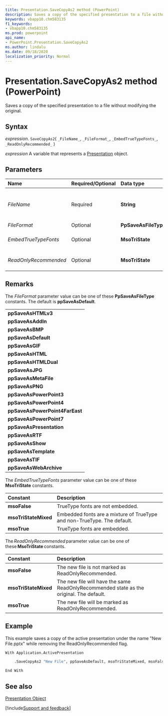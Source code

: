 ```yaml
---
title: Presentation.SaveCopyAs2 method (PowerPoint)
description: Saves a copy of the specified presentation to a file without modifying the original.
keywords: vbapp10.chm583135
f1_keywords:
- vbapp10.chm583135
ms.prod: powerpoint
api_name:
- PowerPoint.Presentation.SaveCopyAs2
ms.author: lindalu
ms.date: 09/18/2020
localization_priority: Normal
---
```



# Presentation.SaveCopyAs2 method (PowerPoint)

Saves a copy of the specified presentation to a file without modifying the original.

## Syntax

_expression_. `SaveCopyAs2`( `_FileName_`, `_FileFormat_`, `_EmbedTrueTypeFonts_`, `_ReadOnlyRecommended_` )

_expression_ A variable that represents a [Presentation](PowerPoint.Presentation.md) object.

## Parameters

|Name|Required/Optional|Data type|Description|
|:-----|:-----|:-----|:-----|
| _FileName_|Required|**String**|Specifies the name to save the file under. If you don't include a full path, PowerPoint saves the file in the current folder.|
| _FileFormat_|Optional|**PpSaveAsFileType**|The file format.|
| _EmbedTrueTypeFonts_|Optional|**MsoTriState**|Specifies whether TrueType fonts are embedded.|
| _ReadOnlyRecommended_|Optional|**MsoTriState**|Specifies whether the file should be marked as ReadOnlyRecommended.|

## Remarks

The  _FileFormat_ parameter value can be one of these **PpSaveAsFileType** constants. The default is **ppSaveAsDefault**.

||
|:-----|
|**ppSaveAsHTMLv3**|
|**ppSaveAsAddIn**|
|**ppSaveAsBMP**|
|**ppSaveAsDefault**|
|**ppSaveAsGIF**|
|**ppSaveAsHTML**|
|**ppSaveAsHTMLDual**|
|**ppSaveAsJPG**|
|**ppSaveAsMetaFile**|
|**ppSaveAsPNG**|
|**ppSaveAsPowerPoint3**|
|**ppSaveAsPowerPoint4**|
|**ppSaveAsPowerPoint4FarEast**|
|**ppSaveAsPowerPoint7**|
|**ppSaveAsPresentation**|
|**ppSaveAsRTF**|
|**ppSaveAsShow**|
|**ppSaveAsTemplate**|
|**ppSaveAsTIF**|
|**ppSaveAsWebArchive**|

The _EmbedTrueTypeFonts_ parameter value can be one of these **MsoTriState** constants.

|Constant|Description|
|:-----|:-----|
|**msoFalse**|TrueType fonts are not embedded.|
|**msoTriStateMixed**|Embedded fonts are a mixture of TrueType and non-TrueType. The default. |
|**msoTrue**|TrueType fonts are embedded.|

The _ReadOnlyRecommended_ parameter value can be one of these **MsoTriState** constants.

|Constant|Description|
|:-----|:-----|
|**msoFalse**|The new file is not marked as ReadOnlyRecommended.|
|**msoTriStateMixed**|The new file will have the same ReadOnlyRecommended state as the original. The default. |
|**msoTrue**|The new file will be marked as ReadOnlyRecommended. |

## Example

This example saves a copy of the active presentation under the name "New File.pptx" while removing the ReadOnlyRecommended flag.  

```vb
With Application.ActivePresentation

    .SaveCopyAs2 "New File", ppSaveAsDefault, msoTriStateMixed, msoFalse

End With
```

## See also

[Presentation Object](PowerPoint.Presentation.md)

[!include[Support and feedback](~/includes/feedback-boilerplate.md)]
